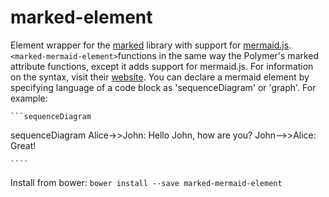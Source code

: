 marked-element
==============
Element wrapper for the [marked](https://github.com/chjj/marked) library with support for [mermaid.js](https://github.com/knsv/mermaid).
`<marked-mermaid-element>`functions in the same way the Polymer's marked attribute functions, except it adds support for mermaid.js. For information on the syntax, visit their [website](http://knsv.github.io/mermaid/). You can declare a mermaid element by specifying language of a code block as 'sequenceDiagram' or 'graph'. For example:

    ```sequenceDiagram

sequenceDiagram
    Alice->>John: Hello John, how are you?
    John-->>Alice: Great!

    ````

Install from bower: `bower install --save marked-mermaid-element`

